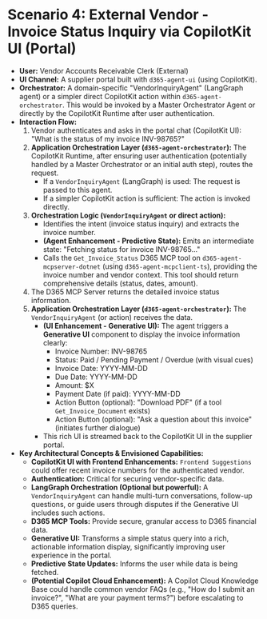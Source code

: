 # Scenario 4: External Vendor - Invoice Status Inquiry via CopilotKit UI (Portal)

*   **User:** Vendor Accounts Receivable Clerk (External)
*   **UI Channel:** A supplier portal built with `d365-agent-ui` (using CopilotKit).
*   **Orchestrator:** A domain-specific "VendorInquiryAgent" (LangGraph agent) or a simpler direct CopilotKit action within `d365-agent-orchestrator`. This would be invoked by a Master Orchestrator Agent or directly by the CopilotKit Runtime after user authentication.
*   **Interaction Flow:**
    1.  Vendor authenticates and asks in the portal chat (CopilotKit UI): "What is the status of my invoice INV-98765?"
    2.  **Application Orchestration Layer (`d365-agent-orchestrator`):** The CopilotKit Runtime, after ensuring user authentication (potentially handled by a Master Orchestrator or an initial auth step), routes the request.
        *   If a `VendorInquiryAgent` (LangGraph) is used: The request is passed to this agent.
        *   If a simpler CopilotKit action is sufficient: The action is invoked directly.
    3.  **Orchestration Logic (`VendorInquiryAgent` or direct action):**
        *   Identifies the intent (invoice status inquiry) and extracts the invoice number.
        *   **(Agent Enhancement - Predictive State):** Emits an intermediate state: "Fetching status for invoice INV-98765..."
        *   Calls the `Get_Invoice_Status` D365 MCP tool on `d365-agent-mcpserver-dotnet` (using `d365-agent-mcpclient-ts`), providing the invoice number and vendor context. This tool should return comprehensive details (status, dates, amount).
    4.  The D365 MCP Server returns the detailed invoice status information.
    5.  **Application Orchestration Layer (`d365-agent-orchestrator`):** The `VendorInquiryAgent` (or action) receives the data.
        *   **(UI Enhancement - Generative UI):** The agent triggers a **Generative UI** component to display the invoice information clearly:
            *   Invoice Number: INV-98765
            *   Status: Paid / Pending Payment / Overdue (with visual cues)
            *   Invoice Date: YYYY-MM-DD
            *   Due Date: YYYY-MM-DD
            *   Amount: $X
            *   Payment Date (if paid): YYYY-MM-DD
            *   Action Button (optional): "Download PDF" (if a tool `Get_Invoice_Document` exists)
            *   Action Button (optional): "Ask a question about this invoice" (initiates further dialogue)
        *   This rich UI is streamed back to the CopilotKit UI in the supplier portal.
*   **Key Architectural Concepts & Envisioned Capabilities:**
    *   **CopilotKit UI with Frontend Enhancements:** `Frontend Suggestions` could offer recent invoice numbers for the authenticated vendor.
    *   **Authentication:** Critical for securing vendor-specific data.
    *   **LangGraph Orchestration (Optional but powerful):** A `VendorInquiryAgent` can handle multi-turn conversations, follow-up questions, or guide users through disputes if the Generative UI includes such actions.
    *   **D365 MCP Tools:** Provide secure, granular access to D365 financial data.
    *   **Generative UI:** Transforms a simple status query into a rich, actionable information display, significantly improving user experience in the portal.
    *   **Predictive State Updates:** Informs the user while data is being fetched.
    *   **(Potential Copilot Cloud Enhancement):** A Copilot Cloud Knowledge Base could handle common vendor FAQs (e.g., "How do I submit an invoice?", "What are your payment terms?") before escalating to D365 queries.
